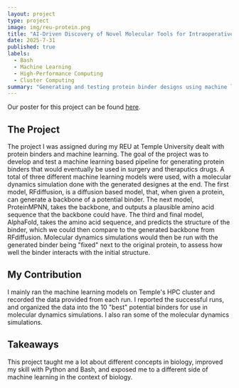 ```yaml
---
layout: project
type: project
image: img/reu-protein.png
title: "AI-Driven Discovery of Novel Molecular Tools for Intraoperative Nerve Visualization"
date: 2025-7-31
published: true
labels:
  - Bash
  - Machine Learning
  - High-Performance Computing
  - Cluster Computing
summary: "Generating and testing protein binder designs using machine learning and molecular dynamics simulations"
---
```


Our poster for this project can be found <a href="../pdf/reu-poster.pdf">here</a>.

## The Project
The project I was assigned during my REU at Temple University dealt with protein binders and machine learning. The goal of the project was to develop and test a machine learning based pipeline for generating protein binders that would eventually be used in surgery and theraputics drugs. A total of three different machine learning models were used, with a molecular dynamics simulation done with the generated designes at the end. The first model, RFdiffusion, is a diffusion based model, that, when given a protein, can generate a backbone of a potential binder. The next model, ProteinMPNN, takes the backbone, and outputs a plausible amino acid sequence that the backbone could have. The third and final model, AlphaFold, takes the amino acid sequence, and predicts the structure of the binder, which we could then compare to the generated backbone from RFdiffusion. Molecular dynamics simulations would then be run with the generated binder being "fixed" next to the original protein, to assess how well the binder interacts with the initial structure. 

## My Contribution
I mainly ran the machine learning models on Temple's HPC cluster and recorded the data provided from each run. I reported the successful runs, and organized the data into the 10 "best" potential binders for use in molecular dynamics simulations. I also ran some of the molecular dynamics simulations.

## Takeaways
This project taught me a lot about different concepts in biology, improved my skill with Python and Bash, and exposed me to a different side of machine learning in the context of biology. 